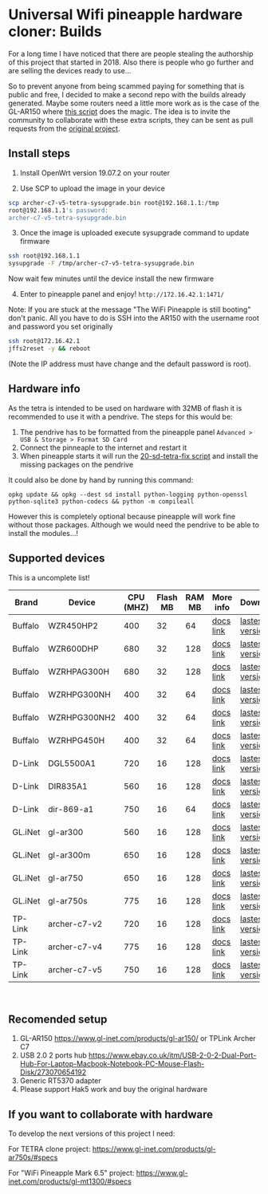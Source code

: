 # Universal Wifi pineapple hardware cloner: Builds

For a long time I have noticed that there are people stealing the authorship of this project that started in 2018.
Also there is people who go further and are selling the devices ready to use...

So to prevent anyone from being scammed paying for something that is public and free, I decided to make a second repo with the builds already generated.
Maybe some routers need a little more work as is the case of the GL-AR150 where [this script](https://github.com/xchwarze/wifi-pineapple-cloner/blob/master/fixs/nano/02-network-ar150-fix) does the magic.
The idea is to invite the community to collaborate with these extra scripts, they can be sent as pull requests from the [original project](https://github.com/xchwarze/wifi-pineapple-cloner).


## Install steps

1. Install OpenWrt version 19.07.2 on your router

2. Use SCP to upload the image in your device
```bash
scp archer-c7-v5-tetra-sysupgrade.bin root@192.168.1.1:/tmp 
root@192.168.1.1's password: 
archer-c7-v5-tetra-sysupgrade.bin                                                                        100%   13MB   2.2MB/s   00:05 
```

3. Once the image is uploaded execute sysupgrade command to update firmware
```bash
ssh root@192.168.1.1
sysupgrade -F /tmp/archer-c7-v5-tetra-sysupgrade.bin
```
Now wait few minutes until the device install the new firmware

4. Enter to pineapple panel and enjoy! `http://172.16.42.1:1471/`

Note: 
If you are stuck at the message "The WiFi Pineapple is still booting" don't panic.
All you have to do is SSH into the AR150 with the username root and password you set originally
```bash
ssh root@172.16.42.1
jffs2reset -y && reboot
```
(Note the IP address must have change and the default password is root).


## Hardware info

As the tetra is intended to be used on hardware with 32MB of flash it is recommended to use it with a pendrive.
The steps for this would be:
1. The pendrive has to be formatted from the pineapple panel `Advanced > USB & Storage > Format SD Card`
2. Connect the pinneaple to the internet and restart it
3. When pineapple starts it will run the [20-sd-tetra-fix script](https://github.com/xchwarze/wifi-pineapple-cloner/blob/master/fixs/tetra/20-sd-tetra-fix) and install the missing packages on the pendrive


It could also be done by hand by running this command:
```
opkg update && opkg --dest sd install python-logging python-openssl python-sqlite3 python-codecs && python -m compileall
```

However this is completely optional because pineapple will work fine without those packages.
Although we would need the pendrive to be able to install the modules...!


## Supported devices

This is a uncomplete list!

Brand       | Device         | CPU (MHZ)         | Flash MB| RAM MB | More info | Download |
-------------|-------------| -----------| -----------| -----------| -----------| -----------|
Buffalo  | WZR450HP2 | 400 | 32 | 64 | [docs link](https://openwrt.org/toh/buffalo/wzr-450hp2) | [lastest version](https://github.com/xchwarze/wifi-pineapple-cloner-builds/blob/main/tetra-releases/wzr-450hp2-tetra-sysupgrade.bin)
Buffalo  | WZR600DHP | 680 | 32 | 128 | [docs link](https://openwrt.org/toh/hwdata/buffalo/buffalo_wzr-600dhp) | [lastest version](https://github.com/xchwarze/wifi-pineapple-cloner-builds/blob/main/tetra-releases/wzr-600dhp-tetra-sysupgrade.bin)
Buffalo  | WZRHPAG300H | 680 | 32 | 128 | [docs link](https://openwrt.org/toh/hwdata/buffalo/buffalo_wzr-hp-ag300h_v1) | [lastest version](https://github.com/xchwarze/wifi-pineapple-cloner-builds/blob/main/tetra-releases/wzr-hp-ag300h-tetra-sysupgrade.bin)
Buffalo  | WZRHPG300NH | 400 | 32 | 64 | [docs link](https://openwrt.org/toh/hwdata/buffalo/buffalo_wzr-hp-g300nh_v1) | [lastest version](https://github.com/xchwarze/wifi-pineapple-cloner-builds/blob/main/tetra-releases/wzr-hp-g300nh-tetra-sysupgrade.bin)
Buffalo  | WZRHPG300NH2 | 400 | 32 | 64 | [docs link](https://openwrt.org/toh/hwdata/buffalo/buffalo_wzr-hp-g300nh2_v2) | [lastest version](https://github.com/xchwarze/wifi-pineapple-cloner-builds/blob/main/tetra-releases/wzr-hp-g300nh2-tetra-sysupgrade.bin)
Buffalo  | WZRHPG450H | 400 | 32 | 64 | [docs link](https://openwrt.org/toh/hwdata/buffalo/buffalo_wzr-hp-g450h_v1) | [lastest version](https://github.com/xchwarze/wifi-pineapple-cloner-builds/blob/main/tetra-releases/wzr-hp-g450h-tetra-sysupgrade.bin)
D-Link   | DGL5500A1 | 720 | 16 | 128 | [docs link](https://openwrt.org/toh/hwdata/d-link/d-link_dgl-5500_a1) | [lastest version](https://github.com/xchwarze/wifi-pineapple-cloner-builds/blob/main/tetra-releases/dgl-5500-a1-tetra-sysupgrade.bin)
D-Link   | DIR835A1 | 560 | 16 | 128 | [docs link](https://openwrt.org/toh/d-link/dir-835_a1) | [lastest version](https://github.com/xchwarze/wifi-pineapple-cloner-builds/blob/main/tetra-releases/dir-835-a1-tetra-sysupgrade.bin)
D-Link   | dir-869-a1 | 750 | 16 | 64 | [docs link](https://openwrt.org/toh/hwdata/d-link/d-link_dir-869_a1) | [lastest version](https://github.com/xchwarze/wifi-pineapple-cloner-builds/blob/main/tetra-releases/dir-869-a1-tetra-sysupgrade.bin)
GL.iNet  | gl-ar300 | 560 | 16 | 128 | [docs link](https://openwrt.org/toh/hwdata/gl.inet/gl.inet_gl-ar300) | [lastest version](https://github.com/xchwarze/wifi-pineapple-cloner-builds/blob/main/tetra-releases/gl-ar300-tetra-sysupgrade.bin)
GL.iNet  | gl-ar300m | 650 | 16 | 128 | [docs link](https://openwrt.org/toh/gl.inet/gl-ar300m) | [lastest version](https://github.com/xchwarze/wifi-pineapple-cloner-builds/blob/main/tetra-releases/gl-ar300m-tetra-sysupgrade.bin)
GL.iNet  | gl-ar750 | 650 | 16 | 128 | [docs link](https://openwrt.org/toh/hwdata/gl.inet/gl.inet_gl-ar750) | [lastest version](https://github.com/xchwarze/wifi-pineapple-cloner-builds/blob/main/tetra-releases/gl-ar750-tetra-sysupgrade.bin)
GL.iNet  | gl-ar750s | 775 | 16 | 128 | [docs link](https://openwrt.org/toh/hwdata/gl.inet/gl.inet_gl-ar750s) | [lastest version](https://github.com/xchwarze/wifi-pineapple-cloner-builds/blob/main/tetra-releases/gl-ar750s-tetra-sysupgrade.bin)
TP-Link  | archer-c7-v2 | 720 | 16 | 128 | [docs link](https://openwrt.org/toh/hwdata/tp-link/tp-link_archer_c7_ac1750_v2.0) | [lastest version](https://github.com/xchwarze/wifi-pineapple-cloner-builds/blob/main/tetra-releases/archer-c7-v2-tetra-sysupgrade.bin)
TP-Link  | archer-c7-v4 | 775 | 16 | 128 | [docs link](https://openwrt.org/toh/hwdata/tp-link/tp-link_archer_c7_v4) | [lastest version](https://github.com/xchwarze/wifi-pineapple-cloner-builds/blob/main/tetra-releases/archer-c7-v4-tetra-sysupgrade.bin)
TP-Link  | archer-c7-v5 | 750 | 16 | 128 | [docs link](https://openwrt.org/toh/hwdata/tp-link/tp-link_archer_c7_v5) | [lastest version](https://github.com/xchwarze/wifi-pineapple-cloner-builds/blob/main/tetra-releases/archer-c7-v5-tetra-sysupgrade.bin)
<br>


## Recomended setup
1. GL-AR150 https://www.gl-inet.com/products/gl-ar150/ or TPLink Archer C7
2. USB 2.0 2 ports hub https://www.ebay.co.uk/itm/USB-2-0-2-Dual-Port-Hub-For-Laptop-Macbook-Notebook-PC-Mouse-Flash-Disk/273070654192
2. Generic RT5370 adapter
3. Please support Hak5 work and buy the original hardware


## If you want to collaborate with hardware 
To develop the next versions of this project I need:

For TETRA clone project:
https://www.gl-inet.com/products/gl-ar750s/#specs

For "WiFi Pineapple Mark 6.5" project:
https://www.gl-inet.com/products/gl-mt1300/#specs
